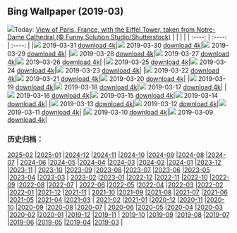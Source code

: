 ## Bing Wallpaper (2019-03)
![](http://cn.bing.com/th?id=OHR.EiffelBelow_EN-US6599490334_1920x1200.jpg&w=1000)Today: [View of Paris, France, with the Eiffel Tower, taken from Notre-Dame Cathedral (© Funny Solution Studio/Shutterstock)](http://cn.bing.com/th?id=OHR.EiffelBelow_EN-US6599490334_1920x1200.jpg)
|      |      |      |
| :----: | :----: | :----: |
|![](http://cn.bing.com/th?id=OHR.EiffelBelow_EN-US6599490334_1920x1200.jpg&pid=hp&w=384&h=216&rs=1&c=4) 2019-03-31 [download 4k](http://cn.bing.com/th?id=OHR.EiffelBelow_EN-US6599490334_1920x1200.jpg)|![](http://cn.bing.com/th?id=OHR.EarthHourNYC_EN-US6482203250_1920x1080.jpg&pid=hp&w=384&h=216&rs=1&c=4) 2019-03-30 [download 4k](http://cn.bing.com/th?id=OHR.EarthHourNYC_EN-US6482203250_1920x1080.jpg)|![](http://cn.bing.com/th?id=OHR.AurovilleIndia_EN-US6353298531_1920x1200.jpg&pid=hp&w=384&h=216&rs=1&c=4) 2019-03-29 [download 4k](http://cn.bing.com/th?id=OHR.AurovilleIndia_EN-US6353298531_1920x1200.jpg)|
|![](http://cn.bing.com/th?id=OHR.RufousTailed_EN-US7607727290_1920x1200.jpg&pid=hp&w=384&h=216&rs=1&c=4) 2019-03-28 [download 4k](http://cn.bing.com/th?id=OHR.RufousTailed_EN-US7607727290_1920x1200.jpg)|![](http://cn.bing.com/th?id=OHR.SapBuckets_EN-US7503591641_1920x1200.jpg&pid=hp&w=384&h=216&rs=1&c=4) 2019-03-27 [download 4k](http://cn.bing.com/th?id=OHR.SapBuckets_EN-US7503591641_1920x1200.jpg)|![](http://cn.bing.com/th?id=OHR.SakuraFes_EN-US7463077645_1920x1200.jpg&pid=hp&w=384&h=216&rs=1&c=4) 2019-03-26 [download 4k](http://cn.bing.com/th?id=OHR.SakuraFes_EN-US7463077645_1920x1200.jpg)|
|![](http://cn.bing.com/th?id=OHR.AthensNight_EN-US7424095982_1920x1200.jpg&pid=hp&w=384&h=216&rs=1&c=4) 2019-03-25 [download 4k](http://cn.bing.com/th?id=OHR.AthensNight_EN-US7424095982_1920x1200.jpg)|![](http://cn.bing.com/th?id=OHR.PWSRecovery_EN-US7388925514_1920x1200.jpg&pid=hp&w=384&h=216&rs=1&c=4) 2019-03-24 [download 4k](http://cn.bing.com/th?id=OHR.PWSRecovery_EN-US7388925514_1920x1200.jpg)|![](http://cn.bing.com/th?id=OHR.HolePunchClouds_EN-US7334198220_1920x1200.jpg&pid=hp&w=384&h=216&rs=1&c=4) 2019-03-23 [download 4k](http://cn.bing.com/th?id=OHR.HolePunchClouds_EN-US7334198220_1920x1200.jpg)|
|![](http://cn.bing.com/th?id=OHR.TashkurganGrasslands_EN-US7248338336_1920x1200.jpg&pid=hp&w=384&h=216&rs=1&c=4) 2019-03-22 [download 4k](http://cn.bing.com/th?id=OHR.TashkurganGrasslands_EN-US7248338336_1920x1200.jpg)|![](http://cn.bing.com/th?id=OHR.BaobabGrove_EN-US7192320220_1920x1200.jpg&pid=hp&w=384&h=216&rs=1&c=4) 2019-03-21 [download 4k](http://cn.bing.com/th?id=OHR.BaobabGrove_EN-US7192320220_1920x1200.jpg)|![](http://cn.bing.com/th?id=OHR.EarlyBloomer_EN-US7155034826_1920x1200.jpg&pid=hp&w=384&h=216&rs=1&c=4) 2019-03-20 [download 4k](http://cn.bing.com/th?id=OHR.EarlyBloomer_EN-US7155034826_1920x1200.jpg)|
|![](http://cn.bing.com/th?id=OHR.FallasBonfire_EN-US7115616221_1920x1200.jpg&pid=hp&w=384&h=216&rs=1&c=4) 2019-03-19 [download 4k](http://cn.bing.com/th?id=OHR.FallasBonfire_EN-US7115616221_1920x1200.jpg)|![](http://cn.bing.com/th?id=OHR.TofinoCoast_EN-US7059338912_1920x1200.jpg&pid=hp&w=384&h=216&rs=1&c=4) 2019-03-18 [download 4k](http://cn.bing.com/th?id=OHR.TofinoCoast_EN-US7059338912_1920x1200.jpg)|![](http://cn.bing.com/th?id=OHR.TaoiseachDept_EN-US7003790064_1920x1200.jpg&pid=hp&w=384&h=216&rs=1&c=4) 2019-03-17 [download 4k](http://cn.bing.com/th?id=OHR.TaoiseachDept_EN-US7003790064_1920x1200.jpg)|
|![](http://cn.bing.com/th?id=OHR.RedandWhite_EN-US6851736062_1920x1080.jpg&pid=hp&w=384&h=216&rs=1&c=4) 2019-03-16 [download 4k](http://cn.bing.com/th?id=OHR.RedandWhite_EN-US6851736062_1920x1080.jpg)|![](http://cn.bing.com/th?id=OHR.SeptimiusSeverus_EN-US6750540711_1920x1200.jpg&pid=hp&w=384&h=216&rs=1&c=4) 2019-03-15 [download 4k](http://cn.bing.com/th?id=OHR.SeptimiusSeverus_EN-US6750540711_1920x1200.jpg)|![](http://cn.bing.com/th?id=OHR.AgriculturalPi_EN-US0259030447_1920x1200.jpg&pid=hp&w=384&h=216&rs=1&c=4) 2019-03-14 [download 4k](http://cn.bing.com/th?id=OHR.AgriculturalPi_EN-US0259030447_1920x1200.jpg)|
|![](http://cn.bing.com/th?id=OHR.Uranus_EN-US0218476439_1920x1200.jpg&pid=hp&w=384&h=216&rs=1&c=4) 2019-03-13 [download 4k](http://cn.bing.com/th?id=OHR.Uranus_EN-US0218476439_1920x1200.jpg)|![](http://cn.bing.com/th?id=OHR.SpainRioTinto_EN-US0146116496_1920x1200.jpg&pid=hp&w=384&h=216&rs=1&c=4) 2019-03-12 [download 4k](http://cn.bing.com/th?id=OHR.SpainRioTinto_EN-US0146116496_1920x1200.jpg)|![](http://cn.bing.com/th?id=OHR.LeopardNamibia_EN-US0105217250_1920x1200.jpg&pid=hp&w=384&h=216&rs=1&c=4) 2019-03-11 [download 4k](http://cn.bing.com/th?id=OHR.LeopardNamibia_EN-US0105217250_1920x1200.jpg)|
|![](http://cn.bing.com/th?id=OHR.BagpipeOpera_EN-US0030362335_1920x1080.jpg&pid=hp&w=384&h=216&rs=1&c=4) 2019-03-10 [download 4k](http://cn.bing.com/th?id=OHR.BagpipeOpera_EN-US0030362335_1920x1080.jpg)|![](https://cn.bing.com/th?id=OHR.GrapeHarvest_EN-US9833740254_1920x1200.jpg&pid=hp&w=384&h=216&rs=1&c=4) 2019-03-09 [download 4k](https://cn.bing.com/th?id=OHR.GrapeHarvest_EN-US9833740254_1920x1200.jpg)|
### 历史归档：
[2025-02](/picture/2025-02/) |[2025-01](/picture/2025-01/) |[2024-12](/picture/2024-12/) |[2024-11](/picture/2024-11/) |[2024-10](/picture/2024-10/) |[2024-09](/picture/2024-09/) |[2024-08](/picture/2024-08/) |[2024-07](/picture/2024-07/) |
[2024-06](/picture/2024-06/) |[2024-05](/picture/2024-05/) |[2024-04](/picture/2024-04/) |[2024-03](/picture/2024-03/) |[2024-02](/picture/2024-02/) |[2024-01](/picture/2024-01/) |[2023-12](/picture/2023-12/) |[2023-11](/picture/2023-11/) |
[2023-10](/picture/2023-10/) |[2023-09](/picture/2023-09/) |[2023-08](/picture/2023-08/) |[2023-07](/picture/2023-07/) |[2023-06](/picture/2023-06/) |[2023-05](/picture/2023-05/) |[2023-04](/picture/2023-04/) |[2023-03](/picture/2023-03/) |
[2023-02](/picture/2023-02/) |[2023-01](/picture/2023-01/) |[2022-12](/picture/2022-12/) |[2022-11](/picture/2022-11/) |[2022-10](/picture/2022-10/) |[2022-09](/picture/2022-09/) |[2022-08](/picture/2022-08/) |[2022-07](/picture/2022-07/) |
[2022-06](/picture/2022-06/) |[2022-05](/picture/2022-05/) |[2022-04](/picture/2022-04/) |[2022-03](/picture/2022-03/) |[2022-02](/picture/2022-02/) |[2022-01](/picture/2022-01/) |[2021-12](/picture/2021-12/) |[2021-11](/picture/2021-11/) |
[2021-10](/picture/2021-10/) |[2021-09](/picture/2021-09/) |[2021-08](/picture/2021-08/) |[2021-07](/picture/2021-07/) |[2021-06](/picture/2021-06/) |[2021-05](/picture/2021-05/) |[2021-04](/picture/2021-04/) |[2021-03](/picture/2021-03/) |
[2021-02](/picture/2021-02/) |[2021-01](/picture/2021-01/) |[2020-12](/picture/2020-12/) |[2020-11](/picture/2020-11/) |[2020-10](/picture/2020-10/) |[2020-09](/picture/2020-09/) |[2020-08](/picture/2020-08/) |[2020-07](/picture/2020-07/) |
[2020-06](/picture/2020-06/) |[2020-05](/picture/2020-05/) |[2020-04](/picture/2020-04/) |[2020-03](/picture/2020-03/) |[2020-02](/picture/2020-02/) |[2020-01](/picture/2020-01/) |[2019-12](/picture/2019-12/) |[2019-11](/picture/2019-11/) |
[2019-10](/picture/2019-10/) |[2019-09](/picture/2019-09/) |[2019-08](/picture/2019-08/) |[2019-07](/picture/2019-07/) |[2019-06](/picture/2019-06/) |[2019-05](/picture/2019-05/) |[2019-04](/picture/2019-04/) |[2019-03](/picture/2019-03/) |
